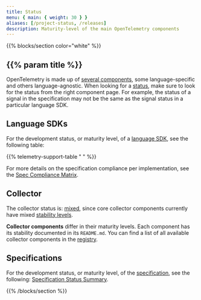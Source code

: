 ```yaml
---
title: Status
menu: { main: { weight: 30 } }
aliases: [/project-status, /releases]
description: Maturity-level of the main OpenTelemetry components
---
```


{{% blocks/section color="white" %}}

## {{% param title %}}

OpenTelemetry is made up of [several components](/docs/concepts/components/),
some language-specific and others language-agnostic. When looking for a
[status](/docs/specs/otel/versioning-and-stability/), make sure to look for the
status from the right component page. For example, the status of a signal in the
specification may not be the same as the signal status in a particular language
SDK.

## Language SDKs

For the development status, or maturity level, of a
[language SDK](/docs/instrumentation/), see the following table:

{{% telemetry-support-table " " %}}

For more details on the specification compliance per implementation, see the
[Spec Compliance Matrix](https://github.com/open-telemetry/opentelemetry-specification/blob/main/spec-compliance-matrix.md).

## Collector

The collector status is:
[mixed](http://localhost:1313/docs/specs/otel/document-status/#mixed), since
core collector components currently have mixed
[stability levels](https://github.com/open-telemetry/opentelemetry-collector#stability-levels).

**Collector components** differ in their maturity levels. Each component has its
stability documented in its `README.md`. You can find a list of all available
collector components in the
[registry](http://localhost:1313/ecosystem/registry/?language=collector).

## Specifications

For the development status, or maturity level, of the
[specification](/docs/specs/otel/), see the following:
[Specification Status Summary](/docs/specs/status/).

{{% /blocks/section %}}
